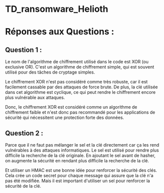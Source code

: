 # TD_ransomware_Helioth

# Réponses aux Questions : 

## Question 1 : 
Le nom de l'algorithme de chiffrement utilisé dans le code est XOR (ou exclusive OR). C'est un algorithme de chiffrement simple, qui est souvent utilisé pour des tâches de cryptage simples.

Le chiffrement XOR n'est pas considéré comme très robuste, car il est facilement cassable par des attaques de force brute. De plus, la clé utilisée dans cet algorithme est cyclique, ce qui peut rendre le chiffrement encore plus vulnérable aux attaques.

Donc, le chiffrement XOR est considéré comme un algorithme de chiffrement faible et n'est donc pas recommandé pour les applications de sécurité qui nécessitent une protection forte des données.


## Question  2 : 
Parce que il ne faut pas mélanger le sel et la clé directement car ça les rend vulnérables à des attaques informatiques. Le sel est utilisé pour rendre plus difficile la recherche de la clé originale. En ajoutant le sel avant de hasher, on augmente la sécurité en rendant plus difficile la recherche de la clé.

Et utiliser un HMAC est une bonne idée pour renforcer la sécurité des clés. Cela crée un code secret pour chaque message qui assure que la clé n'a pas été modifiée. Mais il est important d'utiliser un sel pour renforcer la sécurité de la clé.